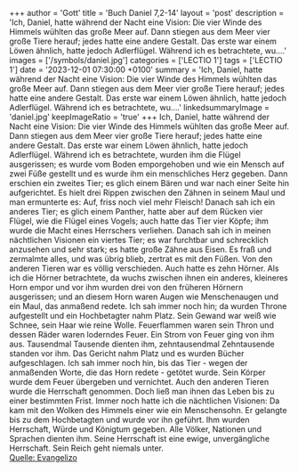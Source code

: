 +++
author = 'Gott'
title = 'Buch Daniel 7,2-14'
layout = 'post'
description = 'Ich, Daniel, hatte während der Nacht eine Vision: Die vier Winde des Himmels wühlten das große Meer auf. Dann stiegen aus dem Meer vier große Tiere herauf; jedes hatte eine andere Gestalt. Das erste war einem Löwen ähnlich, hatte jedoch Adlerflügel. Während ich es betrachtete, wu....'
images = ['/symbols/daniel.jpg']
categories = ['LECTIO 1']
tags = ['LECTIO 1']
date = '2023-12-01 07:30:00 +0100'
summary = 'Ich, Daniel, hatte während der Nacht eine Vision: Die vier Winde des Himmels wühlten das große Meer auf. Dann stiegen aus dem Meer vier große Tiere herauf; jedes hatte eine andere Gestalt. Das erste war einem Löwen ähnlich, hatte jedoch Adlerflügel. Während ich es betrachtete, wu....'
linkedsummaryImage = 'daniel.jpg'
keepImageRatio = 'true'
+++
Ich, Daniel, hatte während der Nacht eine Vision: Die vier Winde des Himmels wühlten das große Meer auf.
Dann stiegen aus dem Meer vier große Tiere herauf; jedes hatte eine andere Gestalt.
Das erste war einem Löwen ähnlich, hatte jedoch Adlerflügel. Während ich es betrachtete, wurden ihm die Flügel ausgerissen; es wurde vom Boden emporgehoben und wie ein Mensch auf zwei Füße gestellt und es wurde ihm ein menschliches Herz gegeben.<!--more-->
Dann erschien ein zweites Tier; es glich einem Bären und war nach einer Seite hin aufgerichtet. Es hielt drei Rippen zwischen den Zähnen in seinem Maul und man ermunterte es: Auf, friss noch viel mehr Fleisch!
Danach sah ich ein anderes Tier; es glich einem Panther, hatte aber auf dem Rücken vier Flügel, wie die Flügel eines Vogels; auch hatte das Tier vier Köpfe; ihm wurde die Macht eines Herrschers verliehen.
Danach sah ich in meinen nächtlichen Visionen ein viertes Tier; es war furchtbar und schrecklich anzusehen und sehr stark; es hatte große Zähne aus Eisen. Es fraß und zermalmte alles, und was übrig blieb, zertrat es mit den Füßen. Von den anderen Tieren war es völlig verschieden. Auch hatte es zehn Hörner.
Als ich die Hörner betrachtete, da wuchs zwischen ihnen ein anderes, kleineres Horn empor und vor ihm wurden drei von den früheren Hörnern ausgerissen; und an diesem Horn waren Augen wie Menschenaugen und ein Maul, das anmaßend redete.
Ich sah immer noch hin; da wurden Throne aufgestellt und ein Hochbetagter nahm Platz. Sein Gewand war weiß wie Schnee, sein Haar wie reine Wolle. Feuerflammen waren sein Thron und dessen Räder waren loderndes Feuer.
Ein Strom von Feuer ging von ihm aus. Tausendmal Tausende dienten ihm, zehntausendmal Zehntausende standen vor ihm. Das Gericht nahm Platz und es wurden Bücher aufgeschlagen.
Ich sah immer noch hin, bis das Tier - wegen der anmaßenden Worte, die das Horn redete - getötet wurde. Sein Körper wurde dem Feuer übergeben und vernichtet.
Auch den anderen Tieren wurde die Herrschaft genommen. Doch ließ man ihnen das Leben bis zu einer bestimmten Frist.
Immer noch hatte ich die nächtlichen Visionen: Da kam mit den Wolken des Himmels einer wie ein Menschensohn. Er gelangte bis zu dem Hochbetagten und wurde vor ihn geführt.
Ihm wurden Herrschaft, Würde und Königtum gegeben. Alle Völker, Nationen und Sprachen dienten ihm. Seine Herrschaft ist eine ewige, unvergängliche Herrschaft. Sein Reich geht niemals unter.<br> [Quelle: Evangelizo](https://evangeliumtagfuertag.org/DE/gospel)